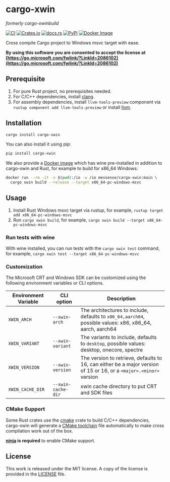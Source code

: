 # cargo-xwin

_formerly cargo-xwinbuild_

[![CI](https://github.com/messense/cargo-xwin/workflows/CI/badge.svg)](https://github.com/messense/cargo-xwin/actions?query=workflow%3ACI)
[![Crates.io](https://img.shields.io/crates/v/cargo-xwin.svg)](https://crates.io/crates/cargo-xwin)
[![docs.rs](https://docs.rs/cargo-xwin/badge.svg)](https://docs.rs/cargo-xwin/)
[![PyPI](https://img.shields.io/pypi/v/cargo-xwin.svg)](https://pypi.org/project/cargo-xwin)
[![Docker Image](https://img.shields.io/docker/pulls/messense/cargo-xwin.svg?maxAge=2592000)](https://hub.docker.com/r/messense/cargo-xwin/)

Cross compile Cargo project to Windows msvc target with ease.

**By using this software you are consented to accept the license at [https://go.microsoft.com/fwlink/?LinkId=2086102](https://go.microsoft.com/fwlink/?LinkId=2086102)**

## Prerequisite

1. For pure Rust project, no prerequisites needed.
2. For C/C++ dependencies, install [clang](https://clang.llvm.org/).
3. For assembly dependencies, install `llvm-tools-preview` component via `rustup component add llvm-tools-preview` or install [llvm](https://llvm.org).

## Installation

```bash
cargo install cargo-xwin
```

You can also install it using pip:

```bash
pip install cargo-xwin
```

We also provide a [Docker image](https://hub.docker.com/r/messense/cargo-xwin) which has wine pre-installed in addition to cargo-xwin and Rust,
for example to build for x86_64 Windows:

```bash
docker run --rm -it -v $(pwd):/io -w /io messense/cargo-xwin:main \
  cargo xwin build --release --target x86_64-pc-windows-msvc
```

## Usage

1. Install Rust Windows msvc target via rustup, for example, `rustup target add x86_64-pc-windows-msvc`
2. Run `cargo xwin build`, for example, `cargo xwin build --target x86_64-pc-windows-msvc`

### Run tests with wine

With wine installed, you can run tests with the `cargo xwin test` command,
for example, `cargo xwin test --target x86_64-pc-windows-msvc`

### Customization

The Microsoft CRT and Windows SDK can be customized using the following environment variables or CLI options.

| Environment Variable | CLI option         | Description                                                                                                        |
|----------------------|--------------------|--------------------------------------------------------------------------------------------------------------------|
| `XWIN_ARCH`          | `--xwin-arch`      | The architectures to include, defaults to `x86_64,aarch64`, possible values: x86, x86_64, aarch, aarch64           |
| `XWIN_VARIANT`       | `--xwin-variant`   | The variants to include, defaults to `desktop`, possible values: desktop, onecore, spectre                         |
| `XWIN_VERSION`       | `--xwin-version`   | The version to retrieve, defaults to 16, can either be a major version of 15 or 16, or a `<major>.<minor>` version |
| `XWIN_CACHE_DIR`     | `--xwin-cache-dir` | xwin cache directory to put CRT and SDK files                                                                      |

### CMake Support

Some Rust crates use the [cmake](https://github.com/alexcrichton/cmake-rs) crate to build C/C++ dependencies,
cargo-xwin will generate a [CMake toolchain](https://cmake.org/cmake/help/latest/manual/cmake-toolchains.7.html) file
automatically to make cross compilation work out of the box.

**[ninja](https://ninja-build.org/) is required** to enable CMake support.

## License

This work is released under the MIT license. A copy of the license is provided
in the [LICENSE](./LICENSE) file.
